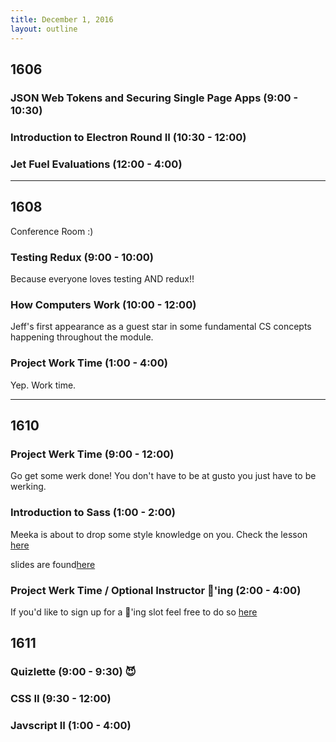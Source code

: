 ```yaml
---
title: December 1, 2016
layout: outline
---
```


## 1606

### JSON Web Tokens and Securing Single Page Apps (9:00 - 10:30)

### Introduction to Electron Round II (10:30 - 12:00)

### Jet Fuel Evaluations (12:00 - 4:00)

***

## 1608

Conference Room :)

### Testing Redux (9:00 - 10:00)
Because everyone loves testing AND redux!!

### How Computers Work (10:00 - 12:00)

Jeff's first appearance as a guest star in some fundamental CS concepts happening throughout the module.

### Project Work Time (1:00 - 4:00)

Yep. Work time.

***

## 1610

### Project Werk Time (9:00 - 12:00)

Go get some werk done! You don't have to be at gusto you just have to be werking.

### Introduction to Sass (1:00 - 2:00)

Meeka is about to drop some style knowledge on you. Check the lesson [here](http://frontend.turing.io/lessons/introduction-to-sass.html)

slides are found[here](http://frontend.turing.io/lessons/introduction-to-sass-slides.html)

### Project Werk Time / Optional Instructor 🍐'ing (2:00 - 4:00)

If you'd like to sign up for a 🍐'ing slot feel free to do so [here](https://public.etherpad-mozilla.org/p/instructor-pairing)

## 1611

### Quizlette (9:00 - 9:30) :smiling_imp:

### CSS II (9:30 - 12:00)

### Javscript II (1:00 - 4:00)
